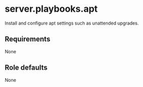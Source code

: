 # server.playbooks.apt
Install and configure apt settings such as unattended upgrades.

## Requirements
None

## Role defaults
None